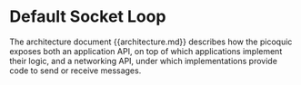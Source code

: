 # Default Socket Loop

The architecture document {{architecture.md}} describes how the picoquic exposes
both an application API, on top of which applications implement their logic, and
a networking API, under which implementations provide code to send or receive
messages. 